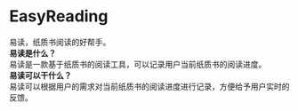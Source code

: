 # EasyReading
易读，纸质书阅读的好帮手。</br>
**易读是什么？**</br>
易读是一款基于纸质书的阅读工具，可以记录用户当前纸质书的阅读进度。</br>
**易读可以干什么？**</br>
易读可以根据用户的需求对当前纸质书的阅读进度进行记录，方便给予用户实时的反馈。</br>
